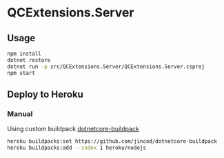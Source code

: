 # QCExtensions.Server

## Usage

```bash
npm install
dotnet restore
dotnet run -p src/QCExtensions.Server/QCExtensions.Server.csproj
npm start
```

## Deploy to Heroku

### Manual

Using custom buildpack [dotnetcore-buildpack](https://github.com/jincod/dotnetcore-buildpack)

```bash
heroku buildpacks:set https://github.com/jincod/dotnetcore-buildpack
heroku buildpacks:add --index 1 heroku/nodejs
```
